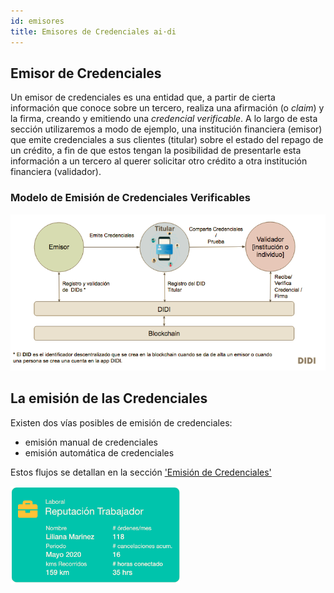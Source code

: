 ```yaml
---
id: emisores
title: Emisores de Credenciales ai·di
---
```

## Emisor de Credenciales
Un emisor de credenciales es una entidad que, a partir de cierta información que conoce sobre un tercero, realiza una afirmación (o *claim*) y la firma, creando y emitiendo una *credencial verificable*. 
A lo largo de esta sección utilizaremos a modo de ejemplo, una institución financiera (emisor) que emite credenciales a sus clientes (titular) sobre el estado del repago de un crédito, a fin de que estos tengan la posibilidad de presentarle esta información a un tercero al querer solicitar otro crédito a otra institución financiera (validador).

### Modelo de Emisión de Credenciales Verificables
![Flujo](../images/flujo-emisores.png)



## La emisión de las Credenciales
Existen dos vías posibles de emisión de credenciales:
* emisión manual de credenciales
* emisión automática de credenciales

Estos flujos se detallan en la sección ['Emisión de Credenciales'](./emisores-plataforma)

![Credencial](../images/ejemplo-credencial.png)

<!--stackedit_data:
eyJoaXN0b3J5IjpbNDU0Mjg2NzUwXX0=
-->